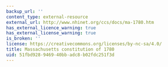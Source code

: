 ```yaml
---
backup_url: ''
content_type: external-resource
external_url: http://www.nhinet.org/ccs/docs/ma-1780.htm
has_external_licence_warning: true
has_external_license_warning: true
is_broken: ''
license: https://creativecommons.org/licenses/by-nc-sa/4.0/
title: Massachusetts constitution of 1780
uid: 51fbd928-9469-40bb-adc8-b02fdc251f3d
---
```

